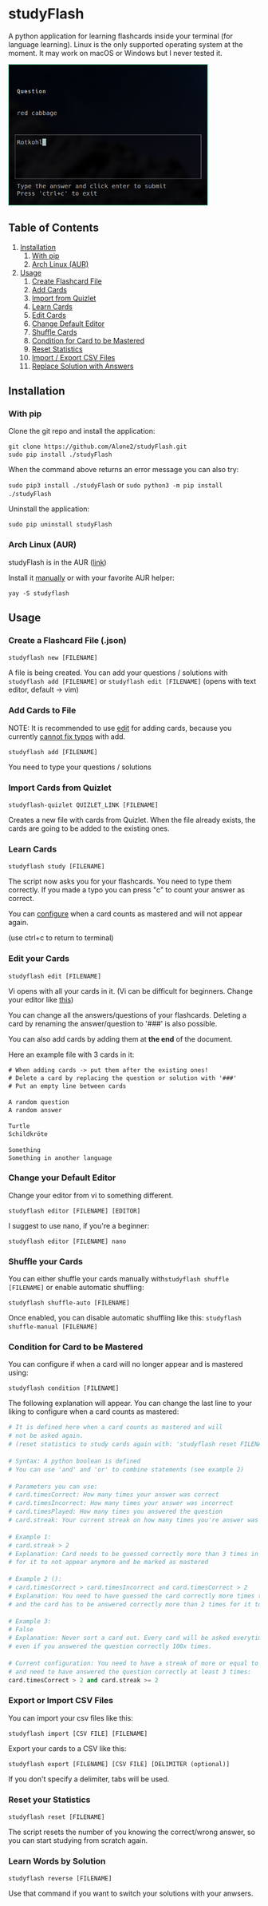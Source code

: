 
# studyFlash
A python application for learning flashcards inside your terminal (for language learning).
Linux is the only supported operating system at the moment. It may work on macOS or Windows but I never tested it.

<img src="https://github.com/Alone2/studyFlash/blob/master/images/sample.png" width="400">

## Table of Contents
1. [Installation](#installation)
   1. [With pip](#pip)
   1. [Arch Linux (AUR)](#aur)
1. [Usage](#usage)
   1. [Create Flashcard File](#create)
   1. [Add Cards](#add)
   1. [Import from Quizlet](#import)
   1. [Learn Cards](#learn)
   1. [Edit Cards](#edit)
   1. [Change Default Editor](#editor)
   1. [Shuffle Cards](#shuffle)
   1. [Condition for Card to be Mastered](#mastered)
   1. [Reset Statistics](#reset)
   1. [Import / Export CSV Files](#importCSV)
   1. [Replace Solution with Answers](#solution)

## Installation <a name="installation"></a>

### With pip <a name="pip"></a>
Clone the git repo and install the application: 
```
git clone https://github.com/Alone2/studyFlash.git
sudo pip install ./studyFlash
```
When the command above returns an error message you can also try: 

```sudo pip3 install ./studyFlash``` or ```sudo python3 -m pip install ./studyFlash``` 

Uninstall the application:
```
sudo pip uninstall studyFlash
```
### Arch Linux (AUR) <a name="aur"></a>
studyFlash is in the AUR ([link](https://aur.archlinux.org/packages/studyflash/))

Install it [manually](https://wiki.archlinux.org/index.php/Arch_User_Repository#Installing_packages) or with your favorite AUR helper:
```
yay -S studyflash
```


## Usage <a name="usage"></a>

### Create a Flashcard File (.json)  <a name="create"></a>
```
studyflash new [FILENAME]
```

A file is being created. You can add your questions / solutions with ```studyflash add [FILENAME]``` or ```studyflash edit [FILENAME]``` (opens with text editor, default -> vim)


### Add Cards to File  <a name="add"></a>
NOTE: It is recommended to use [edit](#edit) for adding cards, because you currently [cannot fix typos](https://github.com/Alone2/studyFlash/issues/2#issuecomment-626209501) with add.
```
studyflash add [FILENAME]
```

You need to type your questions / solutions


### Import Cards from Quizlet <a name="import"></a>
```
studyflash-quizlet QUIZLET_LINK [FILENAME]
```

Creates a new file with cards from Quizlet. 
When the file already exists, the cards are going to be added to the existing ones.


### Learn Cards <a name="learn"></a>
```
studyflash study [FILENAME]
```

The script now asks you for your flashcards. 
You need to type them correctly.
If you made a typo you can press "c" to count your answer as correct.

You can [configure](#mastered) when a card counts as mastered and will not appear again.

(use ctrl+c to return to terminal)


### Edit your Cards <a name="edit"></a>
```
studyflash edit [FILENAME]
```

Vi opens with all your cards in it. (Vi can be difficult for beginners. Change your editor like [this](#editor))

You can change all the answers/questions of your flashcards. 
Deleting a card by renaming the answer/question to '###' is also possible.

You can also add cards by adding them at **the end** of the document.

Here an example file with 3 cards in it:
```
# When adding cards -> put them after the existing ones!
# Delete a card by replacing the question or solution with '###'
# Put an empty line between cards

A random question 
A random answer

Turtle 
Schildkröte
 
Something 
Something in another language
```

### Change your Default Editor <a name="editor"></a>
Change your editor from vi to something different. 
```
studyflash editor [FILENAME] [EDITOR]
```
I suggest to use nano, if you're a beginner:
```
studyflash editor [FILENAME] nano
```

### Shuffle your Cards  <a name="shuffle"></a>
You can either shuffle your cards manually  with```studyflash shuffle [FILENAME]``` 
or enable automatic shuffling: 
```
studyflash shuffle-auto [FILENAME]
```

Once enabled, you can disable automatic shuffling like this: ```studyflash shuffle-manual [FILENAME]``` 

### Condition for Card to be Mastered <a name="mastered"></a>
You can configure if when a card will no longer appear and is mastered using:
```
studyflash condition [FILENAME]
```

The following explanation will appear. You can change the last line to your liking to configure when a card counts as mastered:
```python
# It is defined here when a card counts as mastered and will 
# not be asked again. 
# (reset statistics to study cards again with: 'studyflash reset FILENAME')

# Syntax: A python boolean is defined
# You can use 'and' and 'or' to combine statements (see example 2)

# Parameters you can use:
# card.timesCorrect: How many times your answer was correct
# card.timesIncorrect: How many times your answer was incorrect
# card.timesPlayed: How many times you answered the question
# card.streak: Your current streak on how many times you're answer was correct.

# Example 1: 
# card.streak > 2
# Explanation: Card needs to be guessed correctly more than 3 times in a row:
# for it to not appear anymore and be marked as mastered

# Example 2 ():
# card.timesCorrect > card.timesIncorrect and card.timesCorrect > 2
# Explanation: You need to have guessed the card correctly more times than you guessed it incorrectly
# and the card has to be answered correctly more than 2 times for it to not appear again.

# Example 3: 
# False
# Explanation: Never sort a card out. Every card will be asked everytime 
# even if you answered the question correctly 100x times. 

# Current configuration: You need to have a streak of more or equal to 2
# and need to have answered the question correctly at least 3 times:
card.timesCorrect > 2 and card.streak >= 2
```

### Export or Import CSV Files <a name="importCSV"></a>
You can import your csv files like this:
```
studyflash import [CSV FILE] [FILENAME]
```

Export your cards to a CSV like this:
```
studyflash export [FILENAME] [CSV FILE] [DELIMITER (optional)]
```

If you don't specify a delimiter, tabs will be used.


### Reset your Statistics  <a name="reset"></a>
```
studyflash reset [FILENAME]
```

The script resets the number of you knowing the correct/wrong answer, so you can start studying from scratch again.


### Learn Words by Solution <a name="solution"></a>
```
studyflash reverse [FILENAME]
```

Use that command if you want to switch your solutions with your anwsers.

